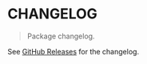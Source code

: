 # CHANGELOG

> Package changelog.

See [GitHub Releases](https://github.com/stdlib-js/constants-float64-max-safe-fibonacci/releases) for the changelog.